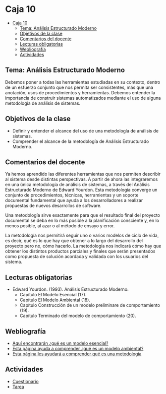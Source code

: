 # Caja 10

<!--toc:start-->
- [Caja 10](#caja-10)
  - [Tema: Análisis Estructurado Moderno](#tema-análisis-estructurado-moderno)
  - [Objetivos de la clase](#objetivos-de-la-clase)
  - [Comentarios del docente](#comentarios-del-docente)
  - [Lecturas obligatorias](#lecturas-obligatorias)
  - [Webliografía](#webliografía)
  - [Actividades](#actividades)
<!--toc:end-->

## Tema: Análisis Estructurado Moderno

Debemos poner a todas las herramientas estudiadas en su contexto, dentro de un esfuerzo conjunto que nos permita ser consistentes, más que una anotación, usos de procedimientos y herramientas. Debemos entender la importancia de construir sistemas automatizados mediante el uso de alguna metodología de análisis de sistemas.

## Objetivos de la clase

- Definir y entender el alcance del uso de una metodología de análisis de sistemas.
- Comprender el alcance de la metodología de Análisis Estructurado Moderno.

## Comentarios del docente

Ya hemos aprendido las diferentes herramientas que nos permiten describir al sistema desde distintas perspectivas. A partir de ahora las integraremos en una única metodología de análisis de sistemas, a través del Análisis Estructurado Moderno de Edward Yourdon. Esta metodología converge un conjunto de procedimientos, técnicas, herramientas y un soporte documental fundamental que ayuda a los desarrolladores a realizar propuestas de nuevos desarrollos de software.

Una metodología sirve exactamente para que el resultado final del proyecto documental se deba en lo más posible a la planificación consciente y, en lo menos posible, al azar o al método de ensayo y error.

La metodología nos permitirá seguir uno o varios modelos de ciclo de vida, es decir, qué es lo que hay que obtener a lo largo del desarrollo del proyecto pero no, cómo hacerlo. La metodología nos indicará cómo hay que obtener los distintos productos parciales y finales que serán presentados como propuesta de solución acordada y validada con los usuarios del sistema.

## Lecturas obligatorias

- Edward Yourdon. (1993). Análisis Estructurado Moderno.
  - Capítulo El Modelo Esencial (17).
  - Capítulo El Modelo Ambiental (18).
  - Capítulo Construcción de un modelo preliminare de comportamiento (19).
  - Capítulo Terminado del modelo de comportamiento (20).

## Webliografía

- [Aquí encontrarán ¿qué es un modelo esencial?](http://www.alegsa.com.ar/Dic/modelo%20esencial.php)
- [Esta página ayuda a comprender ¿qué es un modelo ambiental?](http://www.alegsa.com.ar/Dic/modelo%20ambiental.php)
- [Esta página les ayudará a comprender qué es una metodología](https://www.raco.cat/index.php/Bibliodoc/article/viewFile/56634/66056)

## Actividades

- [Cuestionario](./actividades/cuestionario.md)
- [Tarea](./actividades/tarea.md)

